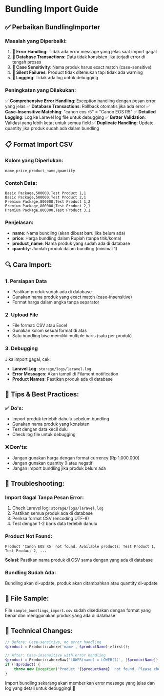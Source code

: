 # Bundling Import Guide

## ✅ **Perbaikan BundlingImporter**

### **Masalah yang Diperbaiki:**

1. **🔧 Error Handling**: Tidak ada error message yang jelas saat import gagal
2. **🔧 Database Transactions**: Data tidak konsisten jika terjadi error di tengah proses
3. **🔧 Case Sensitivity**: Nama produk harus exact match (case-sensitive)
4. **🔧 Silent Failures**: Product tidak ditemukan tapi tidak ada warning
5. **🔧 Logging**: Tidak ada log untuk debugging

### **Peningkatan yang Dilakukan:**

✅ **Comprehensive Error Handling**: Exception handling dengan pesan error yang jelas
✅ **Database Transactions**: Rollback otomatis jika ada error
✅ **Case-Insensitive Matching**: "canon eos r5" = "Canon EOS R5"
✅ **Detailed Logging**: Log ke Laravel log file untuk debugging
✅ **Better Validation**: Validasi yang lebih ketat untuk semua field
✅ **Duplicate Handling**: Update quantity jika produk sudah ada dalam bundling

## 📋 **Format Import CSV**

### **Kolom yang Diperlukan:**
```csv
name,price,product_name,quantity
```

### **Contoh Data:**
```csv
Basic Package,500000,Test Product 1,1
Basic Package,500000,Test Product 2,1
Premium Package,800000,Test Product 1,2
Premium Package,800000,Test Product 2,1
Premium Package,800000,Test Product 3,1
```

### **Penjelasan:**
- **name**: Nama bundling (akan dibuat baru jika belum ada)
- **price**: Harga bundling dalam Rupiah (tanpa titik/koma)
- **product_name**: Nama produk yang sudah ada di database
- **quantity**: Jumlah produk dalam bundling (minimal 1)

## 🔍 **Cara Import:**

### **1. Persiapan Data**
- Pastikan produk sudah ada di database
- Gunakan nama produk yang exact match (case-insensitive)
- Format harga dalam angka tanpa separator

### **2. Upload File**
- File format: CSV atau Excel
- Gunakan kolom sesuai format di atas
- Satu bundling bisa memiliki multiple baris (satu per produk)

### **3. Debugging**
Jika import gagal, cek:
- **Laravel Log**: `storage/logs/laravel.log`
- **Error Messages**: Akan tampil di Filament notification
- **Product Names**: Pastikan produk ada di database

## 📝 **Tips & Best Practices:**

### **✅ Do's:**
- Import produk terlebih dahulu sebelum bundling
- Gunakan nama produk yang konsisten
- Test dengan data kecil dulu
- Check log file untuk debugging

### **❌ Don'ts:**
- Jangan gunakan harga dengan format currency (Rp 1.000.000)
- Jangan gunakan quantity 0 atau negatif  
- Jangan import bundling jika produk belum ada

## 🚨 **Troubleshooting:**

### **Import Gagal Tanpa Pesan Error:**
1. Check Laravel log: `storage/logs/laravel.log`
2. Pastikan semua produk ada di database
3. Periksa format CSV (encoding UTF-8)
4. Test dengan 1-2 baris data terlebih dahulu

### **Product Not Found:**
```
Product 'Canon EOS R5' not found. Available products: Test Product 1, Test Product 2, ...
```
**Solusi**: Pastikan nama produk di CSV sama dengan yang ada di database

### **Bundling Sudah Ada:**
Bundling akan di-update, produk akan ditambahkan atau quantity di-update

## 📁 **File Sample:**

File `sample_bundlings_import.csv` sudah disediakan dengan format yang benar dan menggunakan produk yang ada di database.

## 🔧 **Technical Changes:**

```php
// Before: Case-sensitive, no error handling
$product = Product::where('name', $productName)->first();

// After: Case-insensitive with error handling  
$product = Product::whereRaw('LOWER(name) = LOWER(?)', [$productName])->first();
if (!$product) {
    throw new Exception("Product '{$productName}' not found. Please check product name.");
}
```

Import bundling sekarang akan memberikan error message yang jelas dan log yang detail untuk debugging! 🚀

